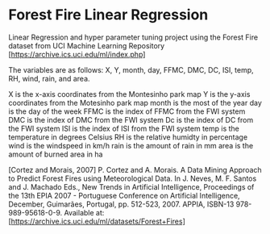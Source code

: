 # Forest Fire Linear Regression

Linear Regression and hyper parameter tuning project using the Forest Fire dataset from UCI Machine Learning Repository [https://archive.ics.uci.edu/ml/index.php]

The variables are as follows: X, Y, month, day, FFMC, DMC, DC, ISI, temp, RH, wind, rain, and area.

X is the x-axis coordinates from the Montesinho park map
Y is the y-axis coordinates from the Motesinho park map
month is the most of the year
day is the day of the week
FFMC is the index of FFMC from the FWI system
DMC is the index of DMC from the FWI system
Dc is the index of DC from the FWI system
ISI is the index of ISI from the FWI system
temp is the temperature in degrees Celsius
RH is the relative humidty in percentage
wind is the windspeed in km/h
rain is the amount of rain in mm
area is the amount of burned area in ha

[Cortez and Morais, 2007] P. Cortez and A. Morais. A Data Mining Approach to Predict Forest Fires using Meteorological Data. In J. Neves, M. F. Santos and J. Machado Eds., New Trends in Artificial Intelligence, Proceedings of the 13th EPIA 2007 - Portuguese Conference on Artificial Intelligence, December, Guimarães, Portugal, pp. 512-523, 2007. APPIA, ISBN-13 978-989-95618-0-9. Available at: [https://archive.ics.uci.edu/ml/datasets/Forest+Fires]
